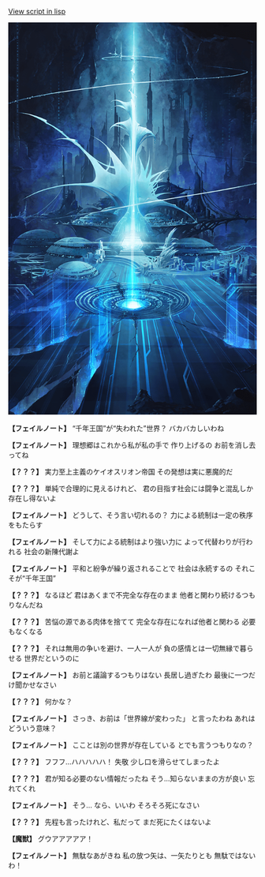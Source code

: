 [View script in lisp](../scripts/101103061.txt)

![profound.png](../images/backgrounds/profound.png)

**【フェイルノート】**
“千年王国”が“失われた”世界？
バカバカしいわね

**【フェイルノート】**
理想郷はこれから私が私の手で
作り上げるの
お前を消し去ってね

**【？？？】**
実力至上主義のケイオスリオン帝国
その発想は実に悪魔的だ

**【？？？】**
単純で合理的に見えるけれど、
君の目指す社会には闘争と混乱しか
存在し得ないよ

**【フェイルノート】**
どうして、そう言い切れるの？
力による統制は一定の秩序をもたらす

**【フェイルノート】**
そして力による統制はより強い力に
よって代替わりが行われる
社会の新陳代謝よ

**【フェイルノート】**
平和と紛争が繰り返されることで
社会は永続するの
それこそが“千年王国”

**【？？？】**
なるほど
君はあくまで不完全な存在のまま
他者と関わり続けるつもりなんだね

**【？？？】**
苦悩の源である肉体を捨てて
完全な存在になれば他者と関わる
必要もなくなる

**【？？？】**
それは無用の争いを避け、一人一人が
負の感情とは一切無縁で暮らせる
世界だというのに

**【フェイルノート】**
お前と議論するつもりはない
長居し過ぎたわ
最後に一つだけ聞かせなさい

**【？？？】**
何かな？

**【フェイルノート】**
さっき、お前は「世界線が変わった」
と言ったわね
あれはどういう意味？

**【フェイルノート】**
こことは別の世界が存在している
とでも言うつもりなの？

**【？？？】**
フフフ…ハハハハハ！
失敬
少し口を滑らせてしまったよ

**【？？？】**
君が知る必要のない情報だったね
そう…知らないままの方が良い
忘れてくれ

**【フェイルノート】**
そう…
なら、いいわ
そろそろ死になさい

**【？？？】**
先程も言ったけれど、私だって
まだ死にたくはないよ

**【魔獣】**
グウアアアアア！

**【フェイルノート】**
無駄なあがきね
私の放つ矢は、一矢たりとも
無駄ではないわ！